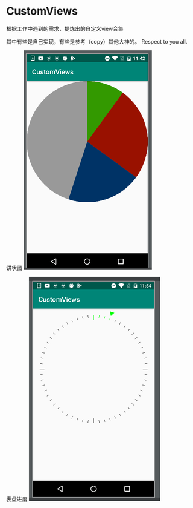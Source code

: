 # CustomViews
根据工作中遇到的需求，提炼出的自定义view合集

其中有些是自己实现，有些是参考（copy）其他大神的。
Respect to you all.


饼状图
 ![image](https://github.com/PaIn22152/CustomViews/blob/master/imgs/pic1.png)

表盘进度
![image](https://github.com/PaIn22152/CustomViews/blob/master/imgs/pic2.png)



